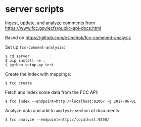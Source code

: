 # server scripts

Ingest, update, and analyze comments from https://www.fcc.gov/ecfs/public-api-docs.html

Based on https://github.com/csinchok/fcc-comment-analysis

Set up `fcc-comment-analysis`:

    $ cd server
    $ pip install -e .
    $ python setup.py test

Create the index with mappings:

    $ fcc create

Fetch and index some data from the FCC API:

    $ fcc index --endpoint=http://localhost:9200/ -g 2017-06-01

Analyze data and add to `analysis` section of documents:

    $ fcc analyze --endpoint=http://localhost:9200/
